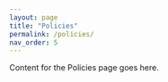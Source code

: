 ```yaml
---
layout: page
title: "Policies"
permalink: /policies/
nav_order: 5
---
```


Content for the Policies page goes here.